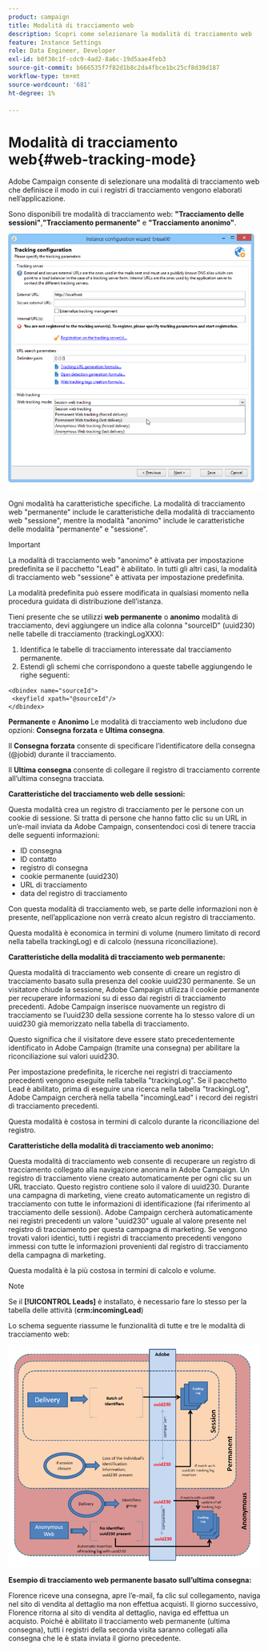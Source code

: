 ```yaml
---
product: campaign
title: Modalità di tracciamento web
description: Scopri come selezionare la modalità di tracciamento web
feature: Instance Settings
role: Data Engineer, Developer
exl-id: b0f30c1f-cdc9-4ad2-8a6c-19d5aae4feb3
source-git-commit: b666535f7f82d1b8c2da4fbce1bc25cf8d39d187
workflow-type: tm+mt
source-wordcount: '681'
ht-degree: 1%

---
```


# Modalità di tracciamento web{#web-tracking-mode}



Adobe Campaign consente di selezionare una modalità di tracciamento web che definisce il modo in cui i registri di tracciamento vengono elaborati nell’applicazione.

Sono disponibili tre modalità di tracciamento web: **&quot;Tracciamento delle sessioni&quot;**,**&quot;Tracciamento permanente&quot;** e **&quot;Tracciamento anonimo&quot;**.

![](assets/s_ncs_install_deployment_wiz_tracking_mode.png)

Ogni modalità ha caratteristiche specifiche. La modalità di tracciamento web &quot;permanente&quot; include le caratteristiche della modalità di tracciamento web &quot;sessione&quot;, mentre la modalità &quot;anonimo&quot; include le caratteristiche delle modalità &quot;permanente&quot; e &quot;sessione&quot;.

>[!IMPORTANT]
>
>La modalità di tracciamento web &quot;anonimo&quot; è attivata per impostazione predefinita se il pacchetto &quot;Lead&quot; è abilitato. In tutti gli altri casi, la modalità di tracciamento web &quot;sessione&quot; è attivata per impostazione predefinita.
>
>La modalità predefinita può essere modificata in qualsiasi momento nella procedura guidata di distribuzione dell’istanza.

Tieni presente che se utilizzi **web permanente** o **anonimo** modalità di tracciamento, devi aggiungere un indice alla colonna &quot;sourceID&quot; (uuid230) nelle tabelle di tracciamento (trackingLogXXX):

1. Identifica le tabelle di tracciamento interessate dal tracciamento permanente.
1. Estendi gli schemi che corrispondono a queste tabelle aggiungendo le righe seguenti:

```
<dbindex name="sourceId">
 <keyfield xpath="@sourceId"/>
</dbindex>
```

**Permanente** e **Anonimo** Le modalità di tracciamento web includono due opzioni: **Consegna forzata** e **Ultima consegna**.

Il **Consegna forzata** consente di specificare l’identificatore della consegna (@jobid) durante il tracciamento.

Il **Ultima consegna** consente di collegare il registro di tracciamento corrente all’ultima consegna tracciata.

**Caratteristiche del tracciamento web delle sessioni:**

Questa modalità crea un registro di tracciamento per le persone con un cookie di sessione. Si tratta di persone che hanno fatto clic su un URL in un’e-mail inviata da Adobe Campaign, consentendoci così di tenere traccia delle seguenti informazioni:

* ID consegna
* ID contatto
* registro di consegna
* cookie permanente (uuid230)
* URL di tracciamento
* data del registro di tracciamento

Con questa modalità di tracciamento web, se parte delle informazioni non è presente, nell’applicazione non verrà creato alcun registro di tracciamento.

Questa modalità è economica in termini di volume (numero limitato di record nella tabella trackingLog) e di calcolo (nessuna riconciliazione).

**Caratteristiche della modalità di tracciamento web permanente:**

Questa modalità di tracciamento web consente di creare un registro di tracciamento basato sulla presenza del cookie uuid230 permanente. Se un visitatore chiude la sessione, Adobe Campaign utilizza il cookie permanente per recuperare informazioni su di esso dai registri di tracciamento precedenti. Adobe Campaign inserisce nuovamente un registro di tracciamento se l’uuid230 della sessione corrente ha lo stesso valore di un uuid230 già memorizzato nella tabella di tracciamento.

Questo significa che il visitatore deve essere stato precedentemente identificato in Adobe Campaign (tramite una consegna) per abilitare la riconciliazione sui valori uuid230.

Per impostazione predefinita, le ricerche nei registri di tracciamento precedenti vengono eseguite nella tabella &quot;trackingLog&quot;. Se il pacchetto Lead è abilitato, prima di eseguire una ricerca nella tabella &quot;trackingLog&quot;, Adobe Campaign cercherà nella tabella &quot;incomingLead&quot; i record dei registri di tracciamento precedenti.

Questa modalità è costosa in termini di calcolo durante la riconciliazione del registro.

**Caratteristiche della modalità di tracciamento web anonimo:**

Questa modalità di tracciamento web consente di recuperare un registro di tracciamento collegato alla navigazione anonima in Adobe Campaign. Un registro di tracciamento viene creato automaticamente per ogni clic su un URL tracciato. Questo registro contiene solo il valore di uuid230. Durante una campagna di marketing, viene creato automaticamente un registro di tracciamento con tutte le informazioni di identificazione (fai riferimento al tracciamento delle sessioni). Adobe Campaign cercherà automaticamente nei registri precedenti un valore &quot;uuid230&quot; uguale al valore presente nel registro di tracciamento per questa campagna di marketing. Se vengono trovati valori identici, tutti i registri di tracciamento precedenti vengono immessi con tutte le informazioni provenienti dal registro di tracciamento della campagna di marketing.

Questa modalità è la più costosa in termini di calcolo e volume.

>[!NOTE]
>
>Se il **[!UICONTROL Leads]** è installato, è necessario fare lo stesso per la tabella delle attività (**crm:incomingLead**)

Lo schema seguente riassume le funzionalità di tutte e tre le modalità di tracciamento web:

![](assets/s_ncs_install_deployment_wiz_tracking_schema_mode.png)

**Esempio di tracciamento web permanente basato sull’ultima consegna:**

Florence riceve una consegna, apre l’e-mail, fa clic sul collegamento, naviga nel sito di vendita al dettaglio ma non effettua acquisti. Il giorno successivo, Florence ritorna al sito di vendita al dettaglio, naviga ed effettua un acquisto. Poiché è abilitato il tracciamento web permanente (ultima consegna), tutti i registri della seconda visita saranno collegati alla consegna che le è stata inviata il giorno precedente.
